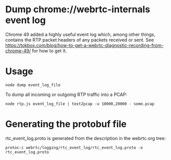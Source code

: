 # Dump chrome://webrtc-internals event log
Chrome 49 added a highly useful event log which, among other things, contains the RTP packet headers of any packets received or sent.
See https://tokbox.com/blog/how-to-get-a-webrtc-diagnostic-recording-from-chrome-49/ for how to get it.

# Usage
```
node dump event_log_file
```

To dump all incoming or outgoing RTP traffic into a PCAP:
```
node rtp.js event_log_file | text2pcap -u 10000,20000 - some.pcap
```

# Generating the protobuf file
rtc_event_log.proto is generated from the description in the webrtc.org tree:
```
protoc-c webrtc/logging/rtc_event_log/rtc_event_log.proto -o rtc_event_log.proto
```
